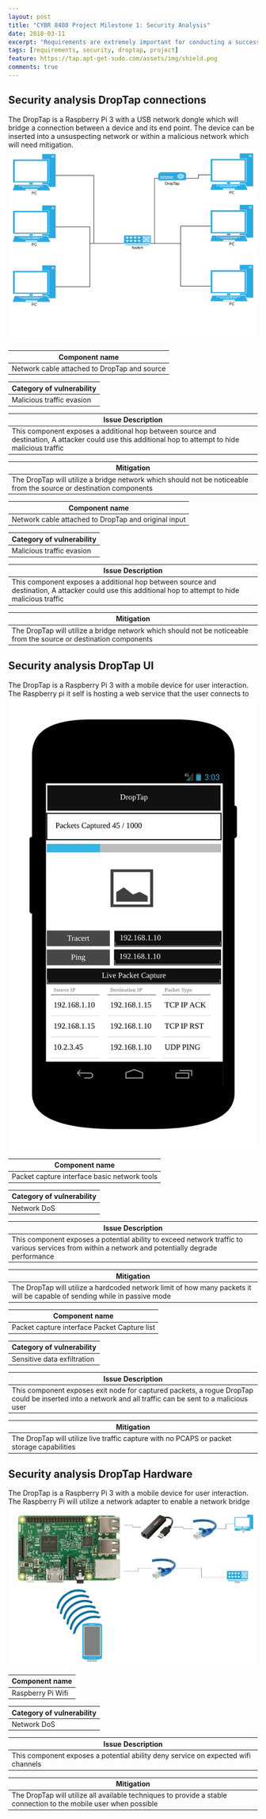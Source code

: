 ```yaml
---
layout: post
title: "CYBR 8480 Project Milestone 1: Security Analysis"
date: 2018-03-11
excerpt: "Requirements are extremely important for conducting a successful project. these are the application requirements for the DropTap."
tags: [requirements, security, droptap, project]
feature: https://tap.apt-get-sudo.com/assets/img/shield.png
comments: true
---
```


## Security analysis DropTap connections
The DropTap is a Raspberry Pi 3 with a USB network dongle which will bridge a connection between a device and its end point. The device can be inserted into a unsuspecting network or within a malicious network which will need mitigation.
![Overall DropTap Overview ](/assets/img/DropTapImages/DropTap1.jpeg)

| Component name |
|----------------|
| Network cable attached to DropTap and source |

| Category of vulnerability |
|---------------------------|
|Malicious traffic evasion |

|Issue Description |
|------------------|
|This component exposes a additional hop between source and destination, A attacker could use this additional hop to attempt to hide malicious traffic |

| Mitigation |
|------------|
|The DropTap will utilize a bridge network which should not be noticeable from the source or destination components |


| Component name |
|----------------|
|Network cable attached to DropTap and original input |

| Category of vulnerability |
|---------------------------|
|Malicious traffic evasion |

|Issue Description |
|------------------|
|This component exposes a additional hop between source and destination, A attacker could use this additional hop to attempt to hide malicious traffic |

| Mitigation |
|------------|
|The DropTap will utilize a bridge network which should not be noticeable from the source or destination components |




## Security analysis DropTap UI
The DropTap is a Raspberry Pi 3 with a mobile device for user interaction. The Raspberry pi it self is hosting a web service that the user connects to
![Overall DropTap UI Concept ](/assets/img/DropTapImages/DropTap2.jpeg)


| Component name |
|----------------|
|Packet capture interface basic network tools |

| Category of vulnerability |
|---------------------------|
|Network DoS |

|Issue Description |
|------------------|
|This component exposes a potential ability to exceed network traffic to various services from within a network and potentially degrade performance |

| Mitigation |
|------------|
|The DropTap will utilize a hardcoded network limit of how many packets it will be capable of sending while in passive mode |



| Component name |
|----------------|
|Packet capture interface Packet Capture list |

| Category of vulnerability |
|---------------------------|
|Sensitive data exfiltration |

|Issue Description |
|------------------|
|This component exposes exit node for captured packets, a rogue DropTap could be inserted into a network and all traffic can be sent to a malicious user |

| Mitigation |
|------------|
|The DropTap will utilize live traffic capture with no PCAPS or packet storage capabilities |



## Security analysis DropTap Hardware
The DropTap is a Raspberry Pi 3 with a mobile device for user interaction. The Raspberry Pi will utilize a network adapter to enable a network bridge
![Overall DropTap Hardware Concept ](/assets/img/DropTapImages/DropTap3.jpeg)


| Component name |
|----------------|
|Raspberry Pi Wifi |

| Category of vulnerability |
|---------------------------|
|Network DoS |

|Issue Description |
|------------------|
|This component exposes a potential ability deny service on expected wifi channels |

| Mitigation |
|------------|
|The DropTap will utilize all available techniques to provide a stable connection to the mobile user when possible |
